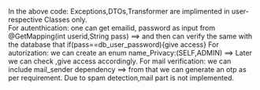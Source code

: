 In the above code: 
Exceptions,DTOs,Transformer are implimented in user-respective Classes only.      
For autenthication: one can get emailid, password as input from @GetMapping(int userid,String pass) ==>  and then can verify the same with the database that if(pass==db_user_password){give access}
For autorization: we can create an enum name_Privacy:(SELF,ADMIN) ==>  Later we can check ,give access accordingly.
For mail verification: we can include mail_sender dependency ==> from that we can generate an otp as per requirement. Due to spam detection,mail part is not implemented.
              
